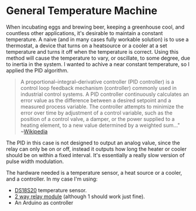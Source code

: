 # General Temperature Machine

When incubating eggs and brewing beer, keeping a greenhouse cool, and countless other applications, it's desirable to maintain a constant temperature. A naive (and in many cases fully workable solution) is to use a thermostat, a device that turns on a heatsource or a cooler at a set temperature and turns it off when the temperature is correct. Using this method will cause the temperature to vary, or oscillate, to some degree, due to inertia in the system. I wanted to achive a near constant temperature, so I applied the PID algorithm.

> A proportional–integral–derivative controller (PID controller) is a control loop feedback mechanism (controller) commonly used in industrial control systems. A PID controller continuously calculates an error value as the difference between a desired setpoint and a measured process variable. The controller attempts to minimize the error over time by adjustment of a control variable, such as the position of a control valve, a damper, or the power supplied to a heating element, to a new value determined by a weighted sum..."
 ~[Wikipedia](https://en.wikipedia.org/wiki/PID_controller)

The PID in this case is not designed to output an analog value, since the relay can only be on or off, instead it outputs how long the heater or cooler should be on within a fixed interval. It's essentially a really slow version of pulse width modulation.

The hardware needed is a temperature sensor, a heat source or a cooler, and a controller. In my case I'm using:
* [DS18S20](https://arduino-info.wikispaces.com/Brick-Temperature-DS18B20) temperature sensor.
* [2 way relay module](https://arduino-info.wikispaces.com/RelayIsolation) (although 1 should work just fine).
* An Arduino as controller
